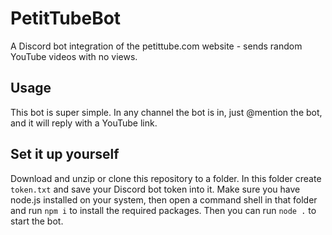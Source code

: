 # PetitTubeBot
A Discord bot integration of the petittube.com website - sends random YouTube videos with no views.
## Usage
This bot is super simple. In any channel the bot is in, just @mention the bot, and it will reply with a YouTube link.
## Set it up yourself
Download and unzip or clone this repository to a folder. In this folder create `token.txt` and save your Discord bot token into it. Make sure you have node.js installed on your system, then open a command shell in that folder and run `npm i` to install the required packages. Then you can run `node .` to start the bot.
